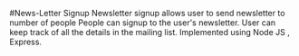 #News-Letter Signup
Newsletter signup allows user to send newsletter to number of people People can signup to the user's newsletter. User can keep track of all the details in the mailing list. Implemented using Node JS , Express.
